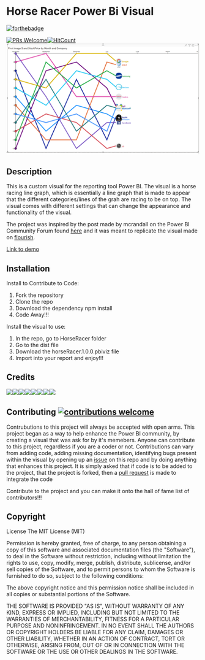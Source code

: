 # Horse Racer Power Bi Visual
[![forthebadge](https://forthebadge.com/images/badges/60-percent-of-the-time-works-every-time.svg)](https://forthebadge.com)

[![PRs Welcome](https://img.shields.io/badge/PRs-welcome-brightgreen.svg?style=shields)](http://makeapullrequest.com)[![HitCount](http://hits.dwyl.io/PesceJonathan/PowerBI-HorseRace.svg)](http://hits.dwyl.io/PesceJonathan/PowerBI-HorseRace)
![Overview](https://raw.githubusercontent.com/PesceJonathan/PowerBI-HorseRace/master/imagesForDemo/Overview.PNG)
## Description
This is a custom visual for the reporting tool Power BI. The visual is a horse racing line graph, which is essentially a line graph that is made to appear that the different categories/lines of the grah are racing to be on top. The visual comes with different settings that can change the appearance and functionality of the visual.

The project was inspired by the post made by mcrandall on the Power BI Community Forum found [here](https://community.powerbi.com/t5/Custom-Visuals-Ideas/Animated-Horse-Race/idi-p/637649#comments) and it was meant to replicate the visual made on [flourish](https://public.flourish.studio/visualisation/242330/).

[Link to demo](https://youtu.be/MQAskFPR0mI)

## Installation
Install to Contribute to Code:
1. Fork the repository
1.  Clone the repo
1. Download the dependency
npm install
1. Code Away!!!

Install the visual to use:
1. In the repo, go to HorseRacer folder
1. Go to the dist file
1. Download the horseRacer.1.0.0.pbiviz file
1. Import into your report and enjoy!!!

## Credits
[![](https://sourcerer.io/fame/PesceJonathan/PesceJonathan/PowerBI-HorseRace/images/0)](https://sourcerer.io/fame/PesceJonathan/PesceJonathan/PowerBI-HorseRace/links/0)[![](https://sourcerer.io/fame/PesceJonathan/PesceJonathan/PowerBI-HorseRace/images/1)](https://sourcerer.io/fame/PesceJonathan/PesceJonathan/PowerBI-HorseRace/links/1)[![](https://sourcerer.io/fame/PesceJonathan/PesceJonathan/PowerBI-HorseRace/images/2)](https://sourcerer.io/fame/PesceJonathan/PesceJonathan/PowerBI-HorseRace/links/2)[![](https://sourcerer.io/fame/PesceJonathan/PesceJonathan/PowerBI-HorseRace/images/3)](https://sourcerer.io/fame/PesceJonathan/PesceJonathan/PowerBI-HorseRace/links/3)[![](https://sourcerer.io/fame/PesceJonathan/PesceJonathan/PowerBI-HorseRace/images/4)](https://sourcerer.io/fame/PesceJonathan/PesceJonathan/PowerBI-HorseRace/links/4)[![](https://sourcerer.io/fame/PesceJonathan/PesceJonathan/PowerBI-HorseRace/images/5)](https://sourcerer.io/fame/PesceJonathan/PesceJonathan/PowerBI-HorseRace/links/5)[![](https://sourcerer.io/fame/PesceJonathan/PesceJonathan/PowerBI-HorseRace/images/6)](https://sourcerer.io/fame/PesceJonathan/PesceJonathan/PowerBI-HorseRace/links/6)[![](https://sourcerer.io/fame/PesceJonathan/PesceJonathan/PowerBI-HorseRace/images/7)](https://sourcerer.io/fame/PesceJonathan/PesceJonathan/PowerBI-HorseRace/links/7)

## Contributing [![contributions welcome](https://img.shields.io/badge/contributions-welcome-brightgreen.svg?style=flat)](https://github.com/dwyl/esta/issues)
Contrubutions to this project will always be accepted with open arms. This project began as a way to help enhance the Power BI community, by creating a visual that was ask for by it's memebers. Anyone can contribute to this project, regardless if you are a coder or not. Contributions can vary from adding code, adding missing documentation, identifying bugs present within the visual by opening up an [issue](https://help.github.com/en/github/managing-your-work-on-github/creating-an-issue) on this repo and by doing anything that enhances this project. It is simply asked that if code is to be added to the project, that the project is forked, then a [pull request](http://makeapullrequest.com/) is made to integrate the code

Contribute to the project and you can make it onto the hall of fame list of contributors!!!

## Copyright
License
The MIT License (MIT)

Permission is hereby granted, free of charge, to any person obtaining a copy of this software and associated documentation files (the "Software"), to deal in the Software without restriction, including without limitation the rights to use, copy, modify, merge, publish, distribute, sublicense, and/or sell copies of the Software, and to permit persons to whom the Software is furnished to do so, subject to the following conditions:

The above copyright notice and this permission notice shall be included in all copies or substantial portions of the Software.

THE SOFTWARE IS PROVIDED "AS IS", WITHOUT WARRANTY OF ANY KIND, EXPRESS OR IMPLIED, INCLUDING BUT NOT LIMITED TO THE WARRANTIES OF MERCHANTABILITY, FITNESS FOR A PARTICULAR PURPOSE AND NONINFRINGEMENT. IN NO EVENT SHALL THE AUTHORS OR COPYRIGHT HOLDERS BE LIABLE FOR ANY CLAIM, DAMAGES OR OTHER LIABILITY, WHETHER IN AN ACTION OF CONTRACT, TORT OR OTHERWISE, ARISING FROM, OUT OF OR IN CONNECTION WITH THE SOFTWARE OR THE USE OR OTHER DEALINGS IN THE SOFTWARE.

